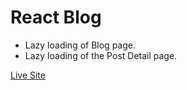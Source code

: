 # React Blog
- Lazy loading of Blog page.
- Lazy loading of the Post Detail page.

[Live Site](https://react-deployment-demo-88f56.web.app/)